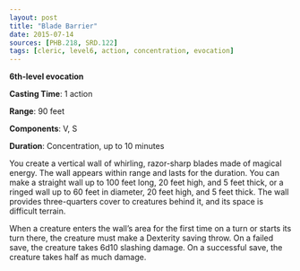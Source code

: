 ```yaml
---
layout: post
title: "Blade Barrier"
date: 2015-07-14
sources: [PHB.218, SRD.122]
tags: [cleric, level6, action, concentration, evocation]
---
```


**6th-level evocation**

**Casting Time**: 1 action

**Range**: 90 feet

**Components**: V, S

**Duration**: Concentration, up to 10 minutes

You create a vertical wall of whirling, razor-sharp blades made of magical energy. The wall appears within range and lasts for the duration. You can make a straight wall up to 100 feet long, 20 feet high, and 5 feet thick, or a ringed wall up to 60 feet in diameter, 20 feet high, and 5 feet thick. The wall provides three-quarters cover to creatures behind it, and its space is difficult terrain.

When a creature enters the wall’s area for the first time on a turn or starts its turn there, the creature must make a Dexterity saving throw. On a failed save, the creature takes 6d10 slashing damage. On a successful save, the creature takes half as much damage.
